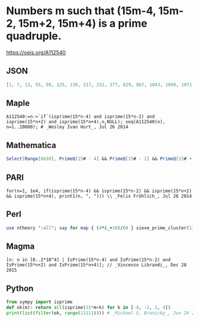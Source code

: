 # Numbers m such that \(15m\-4, 15m\-2, 15m\+2, 15m\+4\) is a prime quadruple\.
https://oeis.org/A112540
## JSON
```JSON
[1, 7, 13, 55, 99, 125, 139, 217, 231, 377, 629, 867, 1043, 1049, 1071, 1203, 1261, 1295, 1401, 1485, 1687, 2115, 2323, 2919, 3423, 3689, 4199, 4481, 4633, 4815, 5151, 5313, 5403, 5515, 5921, 6523, 6609, 6741, 7323, 7769, 7953, 8147, 9031, 9611, 10485, 11047]
```
## Maple
```Maple
A112540:=n->`if`(isprime(15*n-4) and isprime(15*n-2) and isprime(15*n+2) and isprime(15*n+4),n,NULL); seq(A112540(n), n=1..20000); # _Wesley Ivan Hurt_, Jul 26 2014
```
## Mathematica
```Mathematica
Select[Range[6610], PrimeQ[15# - 4] && PrimeQ[15# - 2] && PrimeQ[15# + 2] && PrimeQ[15# + 4]&] (* _T. D. Noe_, Nov 16 2006 *)
```
## PARI
```PARI
for(n=1, 1e4, if(isprime(15*n-4) && isprime(15*n-2) && isprime(15*n+2) && isprime(15*n+4), print1(n, ", "))) \\ _Felix Fröhlich_, Jul 26 2014
```
## Perl
```Perl
use ntheory ":all"; say for map { (4*$_+16)/60 } sieve_prime_cluster(11,15*10000, 2,6,8); # _Dana Jacobsen_, Dec 15 2015
```
## Magma
```Magma
[n: n in [0..2*10^4] | IsPrime(15*n-4) and IsPrime(15*n-2) and IsPrime(15*n+2) and IsPrime(15*n+4)]; // _Vincenzo Librandi_, Dec 28 2015
```
## Python
```Python
from sympy import isprime
def ok(m): return all(isprime(15*m+k) for k in [-4, -2, 2, 4])
print(list(filter(ok, range(11111)))) # _Michael S. Branicky_, Jun 24 2021
```
